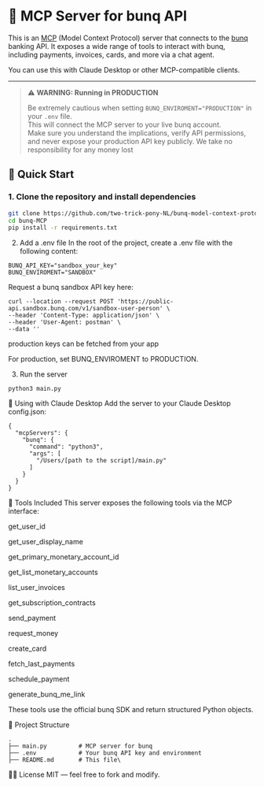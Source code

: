 # 🧠 MCP Server for bunq API

This is an [MCP]([https://github.com/latentspace/mcp](https://docs.anthropic.com/en/docs/agents-and-tools/mcp)) (Model Context Protocol) server that connects to the [bunq](https://www.bunq.com) banking API. It exposes a wide range of tools to interact with bunq, including payments, invoices, cards, and more via a chat agent. 

You can use this with Claude Desktop or other MCP-compatible clients.

---
> ⚠️ **WARNING: Running in PRODUCTION**
>
> Be extremely cautious when setting `BUNQ_ENVIROMENT="PRODUCTION"` in your `.env` file.  
> This will connect the MCP server to your live bunq account.  
> Make sure you understand the implications, verify API permissions, and never expose your production API key publicly.
> We take no responsibility for any money lost



## 🚀 Quick Start

### 1. Clone the repository and install dependencies

```bash
git clone https://github.com/two-trick-pony-NL/bunq-model-context-protocol-server.git
cd bunq-MCP
pip install -r requirements.txt
```
2. Add a .env file
In the root of the project, create a .env file with the following content:

```
BUNQ_API_KEY="sandbox_your_key"
BUNQ_ENVIROMENT="SANDBOX"

```

Request a bunq sandbox API key here: 
```
curl --location --request POST 'https://public-api.sandbox.bunq.com/v1/sandbox-user-person' \
--header 'Content-Type: application/json' \
--header 'User-Agent: postman' \
--data ''

```
production keys can be fetched from your app

For production, set BUNQ_ENVIROMENT to PRODUCTION.

3. Run the server
```
python3 main.py
```
🧠 Using with Claude Desktop
Add the server to your Claude Desktop config.json:

```
{
  "mcpServers": {
    "bunq": {
      "command": "python3",
      "args": [
        "/Users/[path to the script]/main.py"
      ]
    }
  }
}
```


🔧 Tools Included
This server exposes the following tools via the MCP interface:

get_user_id

get_user_display_name

get_primary_monetary_account_id

get_list_monetary_accounts

list_user_invoices

get_subscription_contracts

send_payment

request_money

create_card

fetch_last_payments

schedule_payment

generate_bunq_me_link

These tools use the official bunq SDK and return structured Python objects.


📁 Project Structure
```
.
├── main.py         # MCP server for bunq
├── .env            # Your bunq API key and environment
├── README.md       # This file\
```

🧑‍💻 License
MIT — feel free to fork and modify.

